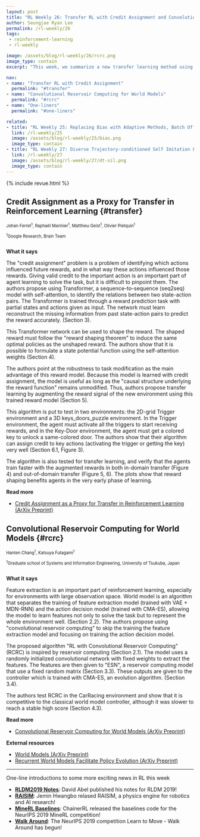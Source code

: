 ```yaml
---
layout: post
title: "RL Weekly 26: Transfer RL with Credit Assignment and Convolutional Reservoir Computing for World Models"
author: Seungjae Ryan Lee
permalink: /rl-weekly/26
tags:
 - reinforcement-learning
 - rl-weekly

image: /assets/blog/rl-weekly/26/rcrc.png
image_type: contain
excerpt: "This week, we summarize a new transfer learning method using the Transformer reward model, and a world model controller that does not require training the feature extraction."

nav:
- name: "Transfer RL with Credit Assignment"
  permalink: "#transfer"
- name: "Convolutional Reservoir Computing for World Models"
  permalink: "#rcrc"
- name: "One-liners"
  permalink: "#one-liners"

related:
- title: "RL Weekly 25: Replacing Bias with Adaptive Methods, Batch Off-policy Learning, and Learning Shared Model for Multi-task RL"
  link: /rl-weekly/25
  image: /assets/blog/rl-weekly/25/bias.png
  image_type: contain
- title: "RL Weekly 27: Diverse Trajectory-conditioned Self Imitation Learning and Environment Probing Interaction Policies"
  link: /rl-weekly/27
  image: /assets/blog/rl-weekly/27/dt-sil.png
  image_type: contain
---
```



{% include revue.html %}


## Credit Assignment as a Proxy for Transfer in Reinforcement Learning {#transfer}

<p class="authors" style="font-size: 0.8em">
Johan Ferret<sup>1</sup>,
Raphaël Marinier<sup>1</sup>,
Matthieu Geist<sup>1</sup>,
Olivier Pietquin<sup>1</sup>
</p>
<p class="authors__institutions" style="font-size: 0.8em">
    <sup>1</sup>Google Research, Brain Team
</p>

<div class="w80" style="margin: 10px auto;">
  <img src="{{ absolute_url }}/assets/blog/rl-weekly/26/credit_and_transfer.png" alt="">
</div>

**What it says**

The "credit assignment" problem is a problem of identifying which actions influenced future rewards, and in what way these actions influenced those rewards. Giving valid credit to the important action is an important part of agent learning to solve the task, but it is difficult to pinpoint them. The authors propose using Transformer, a sequence-to-sequence (seq2seq) model with self-attention, to identify the relations between two state-action pairs. The Transformer is trained through a reward prediction task with partial states and actions given as input. The network must learn reconstruct the missing information from past state-action pairs to predict the reward accurately. (Section 3).

This Transformer network can be used to shape the reward. The shaped reward must follow the "reward shaping theorem" to induce the same optimal policies as the unshaped reward. The authors show that it is possible to formulate a state potential function using the self-attention weights (Section 4).

The authors point at the robustness to task modification as the main advantage of this reward model. Because this model is learned with credit assignment, the model is useful as long as the "causal structure underlying the reward function" remains unmodified. Thus, authors propose transfer learning by augmenting the reward signal of the new environment using this trained reward model (Section 5).

This algorithm is put to test in two environments: the 2D-grid Trigger environment and a 3D keys_doors_puzzle environment. In the Trigger environment, the agent must activate all the triggers to start receiving rewards, and in the Key-Door environment, the agent must get a colored key to unlock a same-colored door. The authors show that their algorithm can assign credit to key actions (activating the trigger or getting the key) very well (Section 6.1, Figure 3).

The algorithm is also tested for transfer learning, and verify that the agents train faster with the augmented rewards in both in-domain transfer (Figure 4) and out-of-domain transfer (Figure 5, 6). The plots show that reward shaping benefits agents in the very early phase of learning.

**Read more**

- [Credit Assignment as a Proxy for Transfer in Reinforcement Learning (ArXiv Preprint)](https://arxiv.org/abs/1907.08027)





## Convolutional Reservoir Computing for World Models {#rcrc}

<p class="authors" style="font-size: 0.8em">
Hanten Chang<sup>1</sup>,
Katsuya Futagami<sup>1</sup>
</p>
<p class="authors__institutions" style="font-size: 0.8em">
    <sup>1</sup>Graduate school of Systems and Information Engineering, University of Tsukuba, Japan
</p>

<div class="w80" style="margin: 10px auto;">
  <img src="{{ absolute_url }}/assets/blog/rl-weekly/26/rcrc.png" alt="">
</div>

**What it says**

Feature extraction is an important part of reinforcement learning, especially for environments with large observation space. World model is an algorithm that separates the training of feature extraction model (trained with VAE + MDN-RNN) and the action decision model (trained with CMA-ES), allowing the model to learn features not only to solve the task but to represent the whole environment well. (Section 2.2). The authors propose using "convolutional reservoir computing" to skip the training the feature extraction model and focusing on training the action decision model.

The proposed algorithm "RL with Convolutional Reservoir Computing" (RCRC) is inspired by reservoir computing (Section 2.1). The model uses a randomly initialized convolutional network with fixed weights to extract the features. The features are then given to "ESN", a reservoir computing model that use a fixed random matrix (Section 3.3). These outputs are given to the controller which is trained with CMA-ES, an evolution algorithm. (Section 3.4).

The authors test RCRC in the CarRacing environment and show that it is competitive to the classical world model controller, although it was slower to reach a stable high score (Section 4.3).


**Read more**

- [Convolutional Reservoir Computing for World Models (ArXiv Preprint)](https://arxiv.org/abs/1907.08040)

**External resources**

- [World Models (ArXiv Preprint)](https://arxiv.org/abs/1803.10122)
- [Recurrent World Models Facilitate Policy Evolution (ArXiv Preprint)](https://arxiv.org/abs/1809.01999)


------

<div id="one-liners"></div>

One-line introductions to some more exciting news in RL this week

- [**RLDM2019 Notes**](https://david-abel.github.io/notes/rldm_2019.pdf): David Abel published his notes for RLDM 2019!
- [**RAISIM**](https://www.reddit.com/r/reinforcementlearning/comments/ceubvl/raisim_physics_engine_for_robotics_and_ai_research/): Jemin Hwangbo relased RAISIM, a physics engine for robotics and AI research!
- [**MineRL Baselines**](https://github.com/minerllabs/quick_start/tree/master/chainerrl_baselines): ChainerRL released the baselines code for the NeurIPS 2019 MineRL competition!
- [**Walk Around**](https://www.aicrowd.com/challenges/neurips-2019-learn-to-move-walk-around): The NeurIPS 2019 competition Learn to Move - Walk Around has begun!
